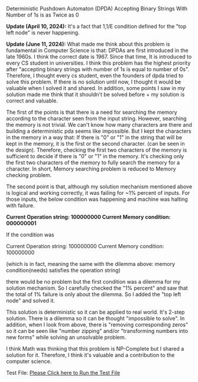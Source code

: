 Deterministic Pushdown Automaton (DPDA) Accepting Binary Strings With Number of 1s is as Twice as 0

**Update (April 10, 2024):**
It's a fact that 1,1/E condition defined for the "top left node" is never happening.

**Update (June 11, 2024):**
What made me think about this problem is fundamental in Computer Science is that:
DPDAs are first introduced in the late 1960s. I think the correct date is 1967. Since that time, It is introduced to every CS student in universities. I think this problem has the highest priority after "accepting binary strings with number of 1s is equal to number of 0s". Therefore, I thought every cs student, even the founders of dpda tried to solve this problem. If there is no solution until now, I thought it would be valuable when I solved it and shared. In addition, some points I saw in my solution made me think that it shouldn't be solved before + my solution is correct and valuable.

The first of the points is that there is a need for searching the memory according to the character seen from the input string. However, searching the memory is not trivial. We can't know how many characters are there and building a deterministic pda seems like impossible. But I kept the characters in the memory in a way that: If there is "0" or "1" in the string that will be kept in the memory, it is the first or the second character. (can be seen in the design). Therefore, checking the first two characters of the memory is sufficient to decide if there is "0" or "1" in the memory. It's checking only the first two characters of the memory to fully search the memory for a character. In short, Memory searching problem is reduced to Memory checking problem.

The second point is that, although my solution mechanism mentioned above is logical and working correctly, it was failing for ~1% percent of inputs. For those inputs, the below condition was happening and machine was halting with failure.

**Current Operation string: 100000000
Current Memory condition: 000000001**

If the condition was

Current Operation string: 100000000
Current Memory condition: 100000000

(which is in fact, meaning the same with the dilemma above: memory condition(needs) satisfies the operation string)

there would be no problem but the first condition was a dilemma for my solution mechanism. So I carefully checked the "1% percent" and saw that the total of 1% failure is only about the dilemma. So I added the "top left node" and solved it.

This solution is deterministic so it can be applied to real world. It's 2-step solution. There is a dilemma so it can be thought "impossible to solve". In addition, when I look from above, there is "removing corresponding zeros" so it can be seen like "number zipping" and/or "transforming numbers into new forms" while solving an unsolvable problem. 

I think Math was thinking that this problem is NP-Complete but I shared a solution for it. Therefore, I think it's valuable and a contribution to the computer science.

Test File:
[Please Click here to Run the Test File](https://rawcdn.githack.com/alperenbutun/Deterministic-PushDown-Automata-DPDA-Accepting-Binary-Strings-with-Number-of-1-is-as-Twice-as-0/0adb4c3/Auto%20Testing.html)
